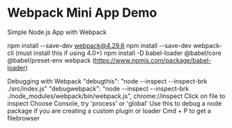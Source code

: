 # Webpack Mini App Demo
Simple Node.js App with Webpack

npm install --save-dev webpack@4.29.6
npm install --save-dev webpack-cli (must install this if using 4.0+)
npm install -D babel-loader @babel/core @babel/preset-env webpack (https://www.npmjs.com/package/babel-loader)



Debugging with Webpack
"debugthis": "node --inspect --inspect-brk ./src/index.js"
"debugwebpack": "node --inspect --inspect-brk ./node_modules/webpack/bin/webpack.js",
chrome://inspect
Click on file to inspect
Choose Console, try 'process' or 'global'
Use this to debug a node package if you are creating a custom plugin or loader
Cmd + P to get a filebrowser
